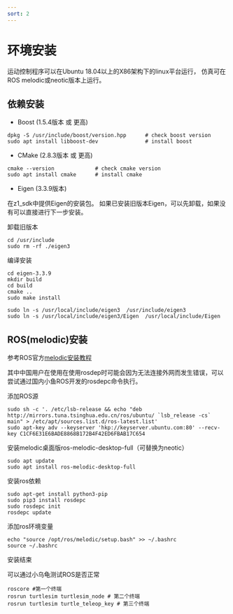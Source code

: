 ```yaml
---
sort: 2
---
```


# 环境安装

运动控制程序可以在Ubuntu 18.04以上的X86架构下的linux平台运行，
仿真可在ROS melodic或neotic版本上运行。

## 依赖安装

+ Boost (1.5.4版本 或 更高)

```shell
dpkg -S /usr/include/boost/version.hpp      # check boost version
sudo apt install libboost-dev               # install boost
```

+ CMake (2.8.3版本 或 更高)
  
```shell
cmake --version             # check cmake version
sudo apt install cmake      # install cmake
```

+ Eigen (3.3.9版本)

在z1_sdk中提供Eigen的安装包。
如果已安装旧版本Eigen，可以先卸载，如果没有可以直接进行下一步安装。

卸载旧版本

```shell
cd /usr/include
sudo rm -rf ./eigen3
```

编译安装

```shell
cd eigen-3.3.9
mkdir build
cd build
cmake ..
sudo make install

sudo ln -s /usr/local/include/eigen3  /usr/include/eigen3
sudo ln -s /usr/local/include/eigen3/Eigen  /usr/local/include/Eigen
```

## ROS(melodic)安装

参考ROS官方[melodic安装教程](http://wiki.ros.org/melodic/Installation/Ubuntu)

其中中国用户在使用在使用rosdep时可能会因为无法连接外网而发生错误，可以尝试通过国内小鱼ROS开发的rosdepc命令执行。

添加ROS源

```shell
sudo sh -c '. /etc/lsb-release && echo "deb http://mirrors.tuna.tsinghua.edu.cn/ros/ubuntu/ `lsb_release -cs` main" > /etc/apt/sources.list.d/ros-latest.list'
sudo apt-key adv --keyserver 'hkp://keyserver.ubuntu.com:80' --recv-key C1CF6E31E6BADE8868B172B4F42ED6FBAB17C654
```

安装melodic桌面版ros-melodic-desktop-full（可替换为neotic）

```shell
sudo apt update
sudo apt install ros-melodic-desktop-full
```

安装ros依赖

```shell
sudo apt-get install python3-pip 
sudo pip3 install rosdepc
sudo rosdepc init
rosdepc update
```

添加ros环境变量

```shell
echo "source /opt/ros/melodic/setup.bash" >> ~/.bashrc
source ~/.bashrc
```

安装结束

可以通过小乌龟测试ROS是否正常

```shell
roscore #第一个终端
rosrun turtlesim turtlesim_node # 第二个终端 
rosrun turtlesim turtle_teleop_key # 第三个终端
```

